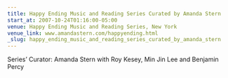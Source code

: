 ```yaml
---
title: Happy Ending Music and Reading Series Curated by Amanda Stern
start_at: 2007-10-24T01:16:00-05:00
venue: Happy Ending Music and Reading Series, New York
venue_link: www.amandastern.com/happyending.html
_slug: happy_ending_music_and_reading_series_curated_by_amanda_stern
---
```


Series’ Curator: Amanda Stern
with Roy Kesey, Min Jin Lee and Benjamin Percy

